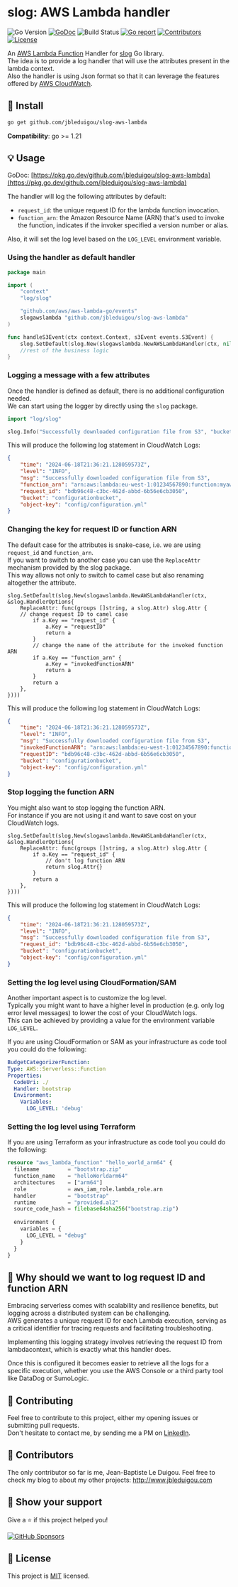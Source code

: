 # slog: AWS Lambda handler

![Go Version](https://img.shields.io/badge/Go-%3E%3D%201.21-%23007d9c)
[![GoDoc](https://godoc.org/github.com/jbleduigou/slog-aws-lambda?status.svg)](https://pkg.go.dev/github.com/jbleduigou/slog-aws-lambda)
![Build Status](https://github.com/jbleduigou/slog-aws-lambda/actions/workflows/go.yml/badge.svg)
[![Go report](https://goreportcard.com/badge/github.com/jbleduigou/slog-aws-lambda)](https://goreportcard.com/report/github.com/jbleduigou/slog-aws-lambda)
[![Contributors](https://img.shields.io/github/contributors/jbleduigou/slog-aws-lambda)](https://github.com/jbleduigou/slog-aws-lambda/graphs/contributors)
[![License](https://img.shields.io/github/license/jbleduigou/slog-aws-lambda)](./LICENSE)

An [AWS Lambda Function](https://aws.amazon.com/lambda/) Handler for [slog](https://pkg.go.dev/log/slog) Go library.  
The idea is to provide a log handler that will use the attributes present in the lambda context.  
Also the handler is using Json format so that it can leverage the features offered by [AWS CloudWatch](https://aws.amazon.com/cloudwatch/).

## 🚀 Install

```sh
go get github.com/jbleduigou/slog-aws-lambda
```

**Compatibility**: go >= 1.21

## 💡 Usage

GoDoc: [https://pkg.go.dev/github.com/jbleduigou/slog-aws-lambda](https://pkg.go.dev/github.com/jbleduigou/slog-aws-lambda)

The handler will log the following attributes by default:
* `request_id`: the unique request ID for the lambda function invocation.
* `function_arn`: the Amazon Resource Name (ARN) that's used to invoke the function, indicates if the invoker specified a version number or alias.

Also, it will set the log level based on the `LOG_LEVEL` environment variable.

### Using the handler as default handler

```go
package main

import (
	"context"
	"log/slog"

	"github.com/aws/aws-lambda-go/events"
	slogawslambda "github.com/jbleduigou/slog-aws-lambda"
)

func handleS3Event(ctx context.Context, s3Event events.S3Event) {
	slog.SetDefault(slog.New(slogawslambda.NewAWSLambdaHandler(ctx, nil)))
	//rest of the business logic
}
```

### Logging a message with a few attributes

Once the handler is defined as default, there is no additional configuration needed.  
We can start using the logger by directly using the `slog` package.

```go
import "log/slog"

slog.Info("Successfully downloaded configuration file from S3", "bucket", bucket, "object-key", objectKey)
```

This will produce the following log statement in CloudWatch Logs:
```json
{
    "time": "2024-06-18T21:36:21.128059573Z",
    "level": "INFO",
    "msg": "Successfully downloaded configuration file from S3",
    "function_arn": "arn:aws:lambda:eu-west-1:01234567890:function:myawesomefunction-chN9TDColFt1",
    "request_id": "bdb96c48-c3bc-462d-abbd-6b56e6cb3050",
    "bucket": "configurationbucket",
    "object-key": "config/configuration.yml"
}
```


### Changing the key for request ID or function ARN

The default case for the attributes is snake-case, i.e. we are using `request_id` and `function_arn`.  
If you want to switch to another case you can use the `ReplaceAttr` mechanism provided by the slog package.  
This way allows not only to switch to camel case but also renaming altogether the attribute.

```golang
slog.SetDefault(slog.New(slogawslambda.NewAWSLambdaHandler(ctx, &slog.HandlerOptions{
    ReplaceAttr: func(groups []string, a slog.Attr) slog.Attr {
	// change request ID to camel case
        if a.Key == "request_id" {
            a.Key = "requestID"
            return a
        }
        // change the name of the attribute for the invoked function ARN
        if a.Key == "function_arn" {
            a.Key = "invokedFunctionARN"
            return a
        }
        return a
    },
})))
```

This will produce the following log statement in CloudWatch Logs:
```json
{
    "time": "2024-06-18T21:36:21.128059573Z",
    "level": "INFO",
    "msg": "Successfully downloaded configuration file from S3",
    "invokedFunctionARN": "arn:aws:lambda:eu-west-1:01234567890:function:myawesomefunction-chN9TDColFt1",
    "requestID": "bdb96c48-c3bc-462d-abbd-6b56e6cb3050",
    "bucket": "configurationbucket",
    "object-key": "config/configuration.yml"
}
```

### Stop logging the function ARN

You might also want to stop logging the function ARN.  
For instance if you are not using it and want to save cost on your CloudWatch logs.

```golang
slog.SetDefault(slog.New(slogawslambda.NewAWSLambdaHandler(ctx, &slog.HandlerOptions{
    ReplaceAttr: func(groups []string, a slog.Attr) slog.Attr {
        if a.Key == "request_id" {
            // don't log function ARN 
            return slog.Attr{}
        }
        return a
    },
})))
```
This will produce the following log statement in CloudWatch Logs:
```json
{
    "time": "2024-06-18T21:36:21.128059573Z",
    "level": "INFO",
    "msg": "Successfully downloaded configuration file from S3",
    "request_id": "bdb96c48-c3bc-462d-abbd-6b56e6cb3050",
    "bucket": "configurationbucket",
    "object-key": "config/configuration.yml"
}
```

### Setting the log level using CloudFormation/SAM

Another important aspect is to customize the log level.  
Typically you might want to have a higher level in production (e.g. only log error level messages) to lower the cost of your CloudWatch logs.  
This can be achieved by providing a value for the environment variable `LOG_LEVEL`.

If you are using CloudFormation or SAM as your infrastructure as code tool you could do the following:

```yml
BudgetCategorizerFunction:
Type: AWS::Serverless::Function 
Properties:
  CodeUri: ./
  Handler: bootstrap
  Environment: 
    Variables:
      LOG_LEVEL: 'debug'
```

### Setting the log level using Terraform

If you are using Terraform as your infrastructure as code tool you could do the following:

```terraform
resource "aws_lambda_function" "hello_world_arm64" {
  filename         = "bootstrap.zip"
  function_name    = "helloWorldarm64"
  architectures    = ["arm64"]
  role             = aws_iam_role.lambda_role.arn
  handler          = "bootstrap"
  runtime          = "provided.al2"
  source_code_hash = filebase64sha256("bootstrap.zip")
  
  environment {
    variables = {
      LOG_LEVEL = "debug"
    }
  }
}
```


## 📓 Why should we want to log request ID and function ARN

Embracing serverless comes with scalability and resilience benefits, but logging across a distributed system can be challenging.  
AWS generates a unique request ID for each Lambda execution, serving as a critical identifier for tracing requests and facilitating troubleshooting.  

Implementing this logging strategy involves retrieving the request ID from lambdacontext, which is exactly what this handler does.  

Once this is configured it becomes easier to retrieve all the logs for a specific execution, whether you use the AWS Console or a third party tool like DataDog or SumoLogic.

## 🤝 Contributing

Feel free to contribute to this project, either my opening issues or submitting pull requests.  
Don't hesitate to contact me, by sending me a PM on [LinkedIn](www.linkedin.com/in/jbleduigou).

## 👤 Contributors

The only contributor so far is me, Jean-Baptiste Le Duigou.
Feel free to check my blog to about my other projects: http://www.jbleduigou.com

## 💫 Show your support

Give a ⭐️ if this project helped you!

[![GitHub Sponsors](https://img.shields.io/github/sponsors/jbleduigou?style=for-the-badge)](https://github.com/sponsors/jbleduigou)

## 📝 License

This project is [MIT](./LICENSE) licensed.
